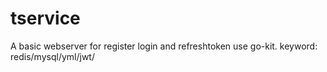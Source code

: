 # tservice
A basic webserver for register login and refreshtoken use go-kit.  keyword: redis/mysql/yml/jwt/
